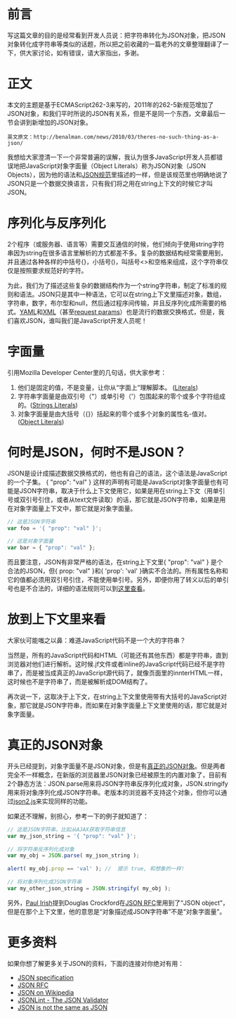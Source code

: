 # 前言

写这篇文章的目的是经常看到开发人员说：把字符串转化为JSON对象，把JSON对象转化成字符串等类似的话题，所以把之前收藏的一篇老外的文章整理翻译了一下，供大家讨论，如有错误，请大家指出，多谢。

# 正文

本文的主题是基于ECMAScript262-3来写的，2011年的262-5新规范增加了JSON对象，和我们平时所说的JSON有关系，但是不是同一个东西，文章最后一节会讲到新增加的JSON对象。

```
英文原文：http://benalman.com/news/2010/03/theres-no-such-thing-as-a-json/
```

我想给大家澄清一下一个非常普遍的误解，我认为很多JavaScript开发人员都错误地把JavaScript对象字面量（Object Literals）称为JSON对象（JSON Objects），因为他的语法和[JSON规范](http://json.org/)里描述的一样，但是该规范里也明确地说了JSON只是一个数据交换语言，只有我们将之用在string上下文的时候它才叫JSON。

# 序列化与反序列化

2个程序（或服务器、语言等）需要交互通信的时候，他们倾向于使用string字符串因为string在很多语言里解析的方式都差不多。复杂的数据结构经常需要用到，并且通过各种各样的中括号{}，小括号()，叫括号<>和空格来组成，这个字符串仅仅是按照要求规范好的字符。

为此，我们为了描述这些复杂的数据结构作为一个string字符串，制定了标准的规则和语法。JSON只是其中一种语法，它可以在string上下文里描述对象，数组，字符串，数字，布尔型和null，然后通过程序间传输，并且反序列化成所需要的格式。[YAML](http://en.wikipedia.org/wiki/YAML)和[XML](http://en.wikipedia.org/wiki/XML)（甚至[request params](http://benalman.com/news/2009/12/jquery-14-param-demystified/)）也是流行的数据交换格式，但是，我们喜欢JSON，谁叫我们是JavaScript开发人员呢！

# 字面量

引用Mozilla Developer Center里的几句话，供大家参考：

1. 他们是固定的值，不是变量，让你从“字面上”理解脚本。 ([Literals](https://developer.mozilla.org/en/Core_JavaScript_1.5_Guide/Core_Language_Features#Literals))
2. 字符串字面量是由双引号（"）或单引号（'）包围起来的零个或多个字符组成的。([Strings Literals](https://developer.mozilla.org/en/Core_JavaScript_1.5_Guide/Core_Language_Features#String_Literals))
3. 对象字面量是由大括号（{}）括起来的零个或多个对象的属性名-值对。([Object Literals](https://developer.mozilla.org/en/Core_JavaScript_1.5_Guide/Core_Language_Features#Object_Literals))

# 何时是JSON，何时不是JSON？

JSON是设计成描述数据交换格式的，他也有自己的语法，这个语法是JavaScript的一个子集。
{ "prop": "val" } 这样的声明有可能是JavaScript对象字面量也有可能是JSON字符串，取决于什么上下文使用它，如果是用在string上下文（用单引号或双引号引住，或者从text文件读取）的话，那它就是JSON字符串，如果是用在对象字面量上下文中，那它就是对象字面量。

```javascript
// 这是JSON字符串
var foo = '{ "prop": "val" }';
 
// 这是对象字面量
var bar = { "prop": "val" };
```

而且要注意，JSON有非常严格的语法，在string上下文里{ "prop": "val" } 是个合法的JSON，但{ prop: "val" }和{ 'prop': 'val' }确实不合法的。所有属性名称和它的值都必须用双引号引住，不能使用单引号。另外，即便你用了转义以后的单引号也是不合法的，详细的语法规则可以到[这里查看](http://json.org/)。

# 放到上下文里来看

大家伙可能嗤之以鼻：难道JavaScript代码不是一个大的字符串？

当然是，所有的JavaScript代码和HTML（可能还有其他东西）都是字符串，直到浏览器对他们进行解析。这时候.jf文件或者inline的JavaScript代码已经不是字符串了，而是被当成真正的JavaScript源代码了，就像页面里的innterHTML一样，这时候也不是字符串了，而是被解析成DOM结构了。

再次说一下，这取决于上下文，在string上下文里使用带有大括号的JavaScript对象，那它就是JSON字符串，而如果在对象字面量上下文里使用的话，那它就是对象字面量。

# 真正的JSON对象

开头已经提到，对象字面量不是JSON对象，但是有[真正的JSON对象](https://developer.mozilla.org/en/Using_native_JSON)。但是两者完全不一样概念，在新版的浏览器里JSON对象已经被原生的内置对象了，目前有2个静态方法：JSON.parse用来将JSON字符串反序列化成对象，JSON.stringify用来将对象序列化成JSON字符串。老版本的浏览器不支持这个对象，但你可以通过[json2.js](http://json.org/)来实现同样的功能。

如果还不理解，别担心，参考一下的例子就知道了：

```javascript
// 这是JSON字符串，比如从AJAX获取字符串信息
var my_json_string = '{ "prop": "val" }';
 
// 将字符串反序列化成对象
var my_obj = JSON.parse( my_json_string );
 
alert( my_obj.prop == 'val' ); //  提示 true, 和想象的一样!
 
// 将对象序列化成JSON字符串
var my_other_json_string = JSON.stringify( my_obj );
```

另外，[Paul Irish](http://paulirish.com/)提到Douglas Crockford在[JSON RFC](http://www.ietf.org/rfc/rfc4627.txt?number=4627)里用到了“JSON object”，但是在那个上下文里，他的意思是“对象描述成JSON字符串”不是“对象字面量”。

# 更多资料

如果你想了解更多关于JSON的资料，下面的连接对你绝对有用：

- [JSON specification](http://json.org/)
- [JSON RFC](http://www.ietf.org/rfc/rfc4627.txt?number=4627)
- [JSON on Wikipedia](http://en.wikipedia.org/wiki/JSON)
- [JSONLint - The JSON Validator](http://www.jsonlint.com/)
- [JSON is not the same as JSON](http://james.padolsey.com/javascript/json-is-not-the-same-as-json/)